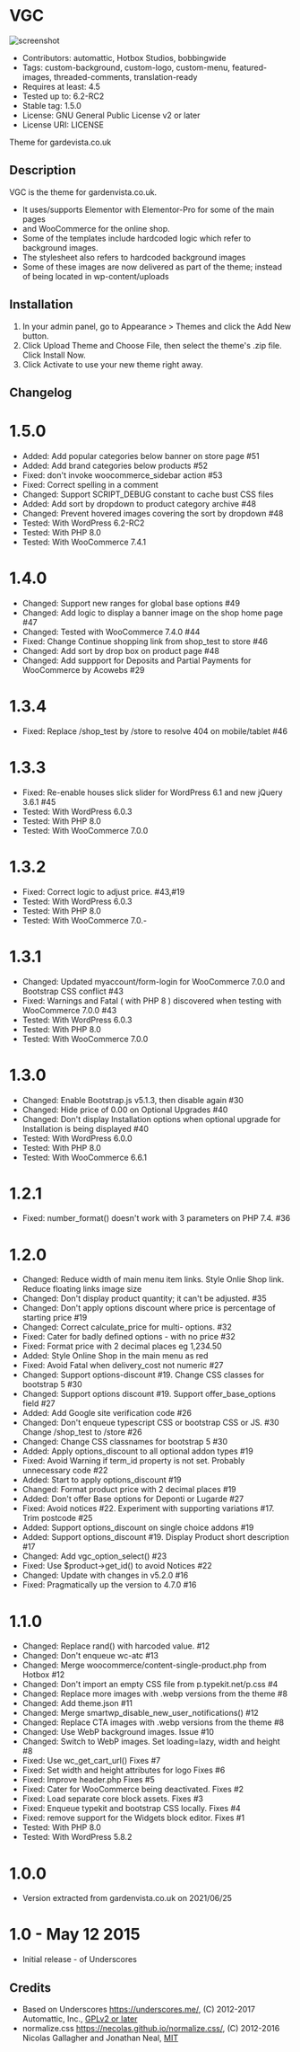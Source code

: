 # VGC 
![screenshot](screenshot.png)
* Contributors: automattic, Hotbox Studios, bobbingwide
* Tags: custom-background, custom-logo, custom-menu, featured-images, threaded-comments, translation-ready
* Requires at least: 4.5
* Tested up to: 6.2-RC2
* Stable tag: 1.5.0
* License: GNU General Public License v2 or later
* License URI: LICENSE

Theme for gardevista.co.uk

## Description 

VGC is the theme for gardenvista.co.uk.

- It uses/supports Elementor with Elementor-Pro for some of the main pages
- and WooCommerce for the online shop.
- Some of the templates include hardcoded logic which refer to background images.
- The stylesheet also refers to hardcoded background images
- Some of these images are now delivered as part of the theme; instead of being located in wp-content/uploads

## Installation 

1. In your admin panel, go to Appearance > Themes and click the Add New button.
2. Click Upload Theme and Choose File, then select the theme's .zip file. Click Install Now.
3. Click Activate to use your new theme right away.

## Changelog 
# 1.5.0 
* Added: Add popular categories below banner on store page #51
* Added: Add brand categories below products #52
* Fixed: don't invoke woocommerce_sidebar action #53
* Fixed: Correct spelling in a comment
* Changed: Support SCRIPT_DEBUG constant to cache bust CSS files
* Added: Add sort by dropdown to product category archive #48
* Changed: Prevent hovered images covering the sort by dropdown #48
* Tested: With WordPress 6.2-RC2
* Tested: With PHP 8.0
* Tested: With WooCommerce 7.4.1


# 1.4.0 
* Changed: Support new ranges for global base options #49
* Changed: Add logic to display a banner image on the shop home page #47
* Changed: Tested with WooCommerce 7.4.0 #44
* Fixed: Change Continue shopping link from shop_test to store #46
* Changed: Add sort by drop box on product page #48
* Changed: Add suppport for Deposits and Partial Payments for WooCommerce by Acowebs #29

# 1.3.4 
* Fixed: Replace /shop_test by /store to resolve 404 on mobile/tablet #46

# 1.3.3 
* Fixed: Re-enable houses slick slider for WordPress 6.1 and new jQuery 3.6.1 #45
* Tested: With WordPress 6.0.3
* Tested: With PHP 8.0
* Tested: With WooCommerce 7.0.0

# 1.3.2 
* Fixed: Correct logic to adjust price. #43,#19
* Tested: With WordPress 6.0.3
* Tested: With PHP 8.0
* Tested: With WooCommerce 7.0.-

# 1.3.1 
* Changed: Updated myaccount/form-login for WooCommerce 7.0.0 and Bootstrap CSS conflict #43
* Fixed: Warnings and Fatal ( with PHP 8 ) discovered when testing with WooCommerce 7.0.0 #43
* Tested: With WordPress 6.0.3
* Tested: With PHP 8.0
* Tested: With WooCommerce 7.0.0

# 1.3.0 
* Changed: Enable Bootstrap.js v5.1.3, then disable again #30
* Changed: Hide price of 0.00 on Optional Upgrades #40
* Changed: Don't display Installation options when optional upgrade for Installation is being displayed #40
* Tested: With WordPress 6.0.0
* Tested: With PHP 8.0
* Tested: With WooCommerce 6.6.1

# 1.2.1 
* Fixed: number_format() doesn't work with 3 parameters on PHP 7.4. #36

# 1.2.0 
* Changed: Reduce width of main menu item links. Style Onlie Shop link. Reduce floating links image size
* Changed: Don't display product quantity; it can't be adjusted. #35
* Changed: Don't apply options discount where price is percentage of starting price #19
* Changed: Correct calculate_price for multi- options. #32
* Fixed: Cater for badly defined options - with no price #32
* Fixed: Format price with 2 decimal places eg 1,234.50
* Added: Style Online Shop in the main menu as red
* Fixed: Avoid Fatal when delivery_cost not numeric #27
* Changed: Support options-discount #19. Change CSS classes for bootstrap 5 #30
* Changed: Support options discount #19. Support offer_base_options field #27
* Added: Add Google site verification code #26
* Changed: Don't enqueue typescript CSS or bootstrap CSS or JS. #30 Change /shop_test to /store #26
* Changed: Change CSS classnames for bootstrap 5 #30
* Added: Apply options_discount to all optional addon types #19
* Fixed: Avoid Warning if term_id property is not set. Probably unnecessary code #22
* Added: Start to apply options_discount #19
* Changed: Format product price with 2 decimal places #19
* Added: Don't offer Base options for Deponti or Lugarde #27
* Fixed: Avoid notices #22. Experiment with supporting variations #17. Trim postcode #25
* Added: Support options_discount on single choice addons #19
* Added: Support options_discount #19. Display Product short description #17
* Changed: Add vgc_option_select() #23
* Fixed: Use $product->get_id() to avoid Notices #22
* Changed: Update with changes in v5.2.0 #16
* Fixed: Pragmatically up the version to 4.7.0 #16

# 1.1.0 
* Changed: Replace rand() with harcoded value. #12
* Changed: Don't enqueue wc-atc #13
* Changed: Merge woocommerce/content-single-product.php from Hotbox #12
* Changed: Don't import an empty CSS file from p.typekit.net/p.css #4
* Changed: Replace more images with .webp versions from the theme #8
* Changed: Add theme.json #11
* Changed: Merge smartwp_disable_new_user_notifications() #12
* Changed: Replace CTA images with .webp versions from the theme #8
* Changed: Use WebP background images. Issue #10
* Changed: Switch to WebP images. Set loading=lazy, width and height #8
* Fixed: Use wc_get_cart_url() Fixes #7
* Fixed: Set width and height attributes for logo Fixes #6
* Fixed: Improve header.php Fixes #5
* Fixed: Cater for WooCommerce being deactivated. Fixes #2
* Fixed: Load separate core block assets. Fixes #3
* Fixed: Enqueue typekit and bootstrap CSS locally. Fixes #4
* Fixed: remove support for the Widgets block editor. Fixes #1
* Tested: With PHP 8.0
* Tested: With WordPress 5.8.2

# 1.0.0 
* Version extracted from gardenvista.co.uk on 2021/06/25

# 1.0 - May 12 2015 
* Initial release - of Underscores

## Credits 

* Based on Underscores https://underscores.me/, (C) 2012-2017 Automattic, Inc., [GPLv2 or later](https://www.gnu.org/licenses/gpl-2.0.html)
* normalize.css https://necolas.github.io/normalize.css/, (C) 2012-2016 Nicolas Gallagher and Jonathan Neal, [MIT](https://opensource.org/licenses/MIT)
